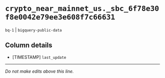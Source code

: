 # `crypto_near_mainnet_us._sbc_6f78e30f8e0042e79ee3e608f7c66631`
`bq-1` | `bigquery-public-data`

## Column details
* [TIMESTAMP] `last_update`

-------------------------------------------------------------------------------
*Do not make edits above this line.*
